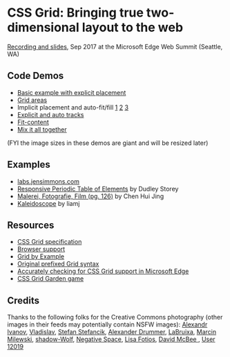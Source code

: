 # CSS Grid: Bringing true two-dimensional layout to the web

[Recording and slides](https://channel9.msdn.com/Events/WebPlatformSummit/Microsoft-Edge-Web-Summit-2017/ES08), Sep 2017 at the Microsoft Edge Web Summit (Seattle, WA)

## Code Demos

* [Basic example with explicit placement](demos/basic.html)
* [Grid areas](demos/grid-areas.html)
* Implicit placement and auto-fit/fill [1](demos/implicit.html) [2](demos/implicit-auto-fit.html) [3](demos/implicit-auto-fill.html)
* [Explicit and auto tracks](demos/explicit-auto.html)
* [Fit-content](demos/fit-content.html)
* [Mix it all together](demos/collage.html)

(FYI the image sizes in these demos are giant and will be resized later)

## Examples

* [labs.jensimmons.com](https://aka.ms/more-grid-1)
* [Responsive Periodic Table of Elements](https://aka.ms/more-grid-2) by Dudley Storey
* [Malerei, Fotografie, Film (pg. 126)](https://aka.ms/more-grid-3) by Chen Hui Jing
* [Kaleidoscope](https://aka.ms/more-grid-4) by liamj

## Resources

* [CSS Grid specification](https://aka.ms/grid-spec)
* [Browser support](https://caniuse.com/#feat=css-grid)
* [Grid by Example](https://gridbyexample.com)
* [Original prefixed Grid syntax](https://msdn.microsoft.com/en-us/library/hh673533(v=vs.85).aspx)
* [Accurately checking for CSS Grid support in Microsoft Edge](http://www.gwhitworth.com/blog/2017/05/accurately-checking-for-css-grid-support-in-microsoft-edge)
* [CSS Grid Garden game](http://cssgridgarden.com/)

## Credits

Thanks to the following folks for the Creative Commons photography (other images in their feeds may potentially contain NSFW images): [Alexandr Ivanov](https://pixabay.com/en/french-bulldog-summer-smile-joy-1482630/), [Vladislav](https://www.pexels.com/photo/adorable-animal-breed-canine-351406/), [Stefan Stefancik](https://www.pexels.com/photo/nature-summer-animal-dog-92380/), [Alexander Drummer](https://www.pexels.com/photo/black-and-white-jack-russell-terrier-132668/), [LaBruixa](https://pixabay.com/en/dog-race-fun-animal-pet-play-run-644111/), [Marcin Milewski](https://stock.tookapic.com/photos/24761), [shadow-Wolf](https://pixabay.com/en/dog-black-labrador-black-dog-1602840/), [Negative Space](https://www.pexels.com/photo/nature-sky-field-summer-110081/), [Lisa Fotios](https://www.pexels.com/photo/nature-grass-grassland-woods-109260/), [David McBee 
](https://www.pexels.com/photo/aerial-country-daylight-farm-388830/), [User 12019](https://pixabay.com/en/wisconsin-farm-country-rural-1808156/)
